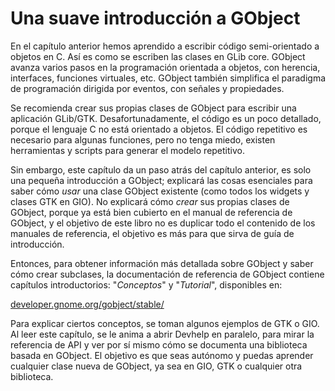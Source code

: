 # Una suave introducción a GObject

En el capítulo anterior hemos aprendido a escribir código semi-orientado a objetos en C. Así es como se escriben las clases en GLib core. GObject avanza varios pasos en la programación orientada a objetos, con herencia, interfaces, funciones virtuales, etc. GObject también simplifica el paradigma de programación dirigida por eventos, con señales y propiedades.

Se recomienda crear sus propias clases de GObject para escribir una aplicación GLib/GTK. Desafortunadamente, el código es un poco detallado, porque el lenguaje C no está orientado a objetos. El código repetitivo es necesario para algunas funciones, pero no tenga miedo, existen herramientas y scripts para generar el modelo repetitivo.

Sin embargo, este capítulo da un paso atrás del capítulo anterior, es solo una pequeña introducción a GObject; explicará las cosas esenciales para saber cómo *usar* una clase GObject existente (como todos los widgets y clases GTK en GIO). No explicará cómo *crear* sus propias clases de GObject, porque ya está bien cubierto en el manual de referencia de GObject, y el objetivo de este libro no es duplicar todo el contenido de los manuales de referencia, el objetivo es más para que sirva de guía de introducción.

Entonces, para obtener información más detallada sobre GObject y saber cómo crear subclases, la documentación de referencia de GObject contiene capítulos introductorios: "*Conceptos*" y "*Tutorial*", disponibles en:

[developer.gnome.org/gobject/stable/](https://developer.gnome.org/gobject/stable/)

Para explicar ciertos conceptos, se toman algunos ejemplos de GTK o GIO. Al leer este capítulo, se le anima a abrir Devhelp en paralelo, para mirar la referencia de API y ver por sí mismo cómo se documenta una biblioteca basada en GObject. El objetivo es que seas autónomo y puedas aprender cualquier clase nueva de GObject, ya sea en GIO, GTK o cualquier otra biblioteca.